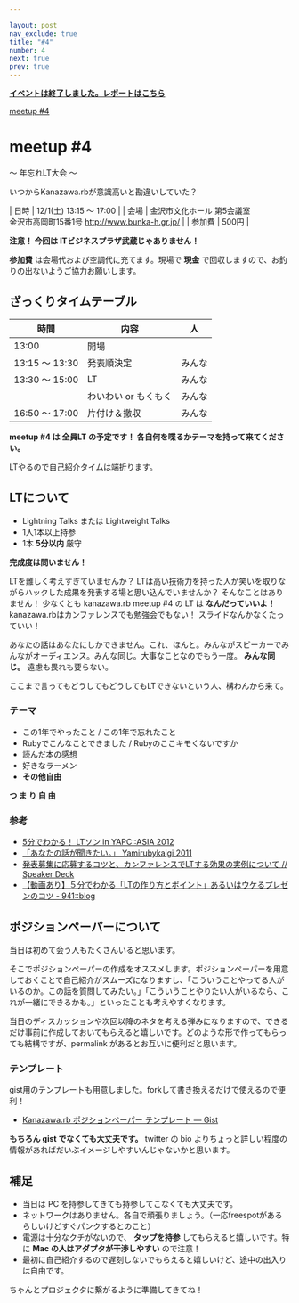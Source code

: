 ```yaml
---

layout: post
nav_exclude: true
title: "#4"
number: 4
next: true
prev: true
---
```


<p>
<a href="/4/report"><strong>イベントは終了しました。レポートはこちら</strong></a></p>

<div class="doorkeeper-widget">
<a href="http://kzrb.doorkeeper.jp/events/2048" class="doorkeeper-registration-widget">meetup
#4</a>

<script src="https://d1dqic1fklzs1z.cloudfront.net/assets/widget.js" type="text/javascript">
</script>
</div>

meetup #4
==========

〜 年忘れLT大会 〜

いつからKanazawa.rbが意識高いと勘違いしていた？


| 日時   | 12/1(土) 13:15 〜 17:00 |
| 会場   | 金沢市文化ホール 第5会議室<br>金沢市高岡町15番1号 <a href="http://www.bunka-h.gr.jp/">http://www.bunka-h.gr.jp/</a> |
| 参加費 | 500円 |


**注意！ 今回は ITビジネスプラザ武蔵じゃありません！**

**参加費** は会場代および空調代に充てます。現場で **現金**
で回収しますので、お釣りの出ないようご協力お願いします。

ざっくりタイムテーブル
----------------------

 |時間            |内容                  |人|
 |----------------|----------------------|--------|
 |13:00           |開場                  ||
 |13:15 〜 13:30  |発表順決定            |みんな|
 |13:30 〜 15:00  |LT                    |みんな|
 |                |わいわい or もくもく  |みんな|
 |16:50 〜 17:00  |片付け＆撤収          |みんな|

**meetup #4 は 全員LT の予定です！
各自何を喋るかテーマを持って来てください。**

LTやるので自己紹介タイムは端折ります。

LTについて
----------

* Lightning Talks または Lightweight Talks
* 1人1本以上持参
* 1本 **5分以内** 厳守

**完成度は問いません！**

LTを難しく考えすぎていませんか？
LTは高い技術力を持った人が笑いを取りながらハックした成果を発表する場と思い込んでいませんか？
そんなことはありません！ 少なくとも kanazawa.rb meetup #4 の LT は
**なんだっていいよ！** kanazawa.rbはカンファレンスでも勉強会でもない！
スライドなんかなくたっていい！

あなたの話はあなたにしかできません。これ、ほんと。みんながスピーカーでみんながオーディエンス。みんな同じ。大事なことなのでもう一度。
**みんな同じ。** 遠慮も畏れも要らない。

ここまで言ってもどうしてもどうしてもLTできないという人、構わんから来て。

### テーマ

* この1年でやったこと / この1年で忘れたこと
* Rubyでこんなことできました / Rubyのここキモくないですか
* 読んだ本の感想
* 好きなラーメン
* **その他自由**

**つ ま り 自 由**

### 参考

* [5分でわかる！ LTソン in YAPC::ASIA 2012](http://ltthon-yapc2012.hachiojipm.org/)
* [「あなたの話が聞きたい。」 Yamirubykaigi 2011](http://www.slideshare.net/YamakoWindish/yamirubykaigi-2011)
* [発表募集に応募するコツと、カンファレンスでLTする効果の実例について // Speaker Deck](https://speakerdeck.com/bash0c7/yapc-ltthon-28)
* [【動画あり】５分でわかる「LTの作り方とポイント」あるいはウケるプレゼンのコツ - 941::blog](http://blog.kushii.net/archives/1775341.html)

ポジションペーパーについて
--------------------------

当日は初めて会う人もたくさんいると思います。

そこでポジションペーパーの作成をオススメします。ポジションペーパーを用意しておくことで自己紹介がスムーズになりますし、「こういうことやってる人がいるのか。この話を質問してみたい。」「こういうことやりたい人がいるなら、これが一緒にできるかも。」といったことも考えやすくなります。

当日のディスカッションや次回以降のネタを考える弾みになりますので、できるだけ事前に作成しておいてもらえると嬉しいです。どのような形で作ってもらっても結構ですが、permalink
があるとお互いに便利だと思います。

### テンプレート

gist用のテンプレートも用意しました。forkして書き換えるだけで使えるので便利！

* [Kanazawa.rb ポジションペーパー テンプレート — Gist](https://gist.github.com/5a523ec3180002229a32)

**もちろん gist でなくても大丈夫です。** twitter の bio
よりちょっと詳しい程度の情報があればだいぶイメージしやすいんじゃないかと思います。

補足
----

* 当日は PC を持参してきても持参してこなくても大丈夫です。
* ネットワークはありません。各自で頑張りましょう。（一応freespotがあるらしいけどすぐパンクするとのこと）
* 電源は十分なクチがないので、 **タップを持参** してもらえると嬉しいです。特に **Mac の人はアダプタが干渉しやすい** ので注意！
* 最初に自己紹介するので遅刻しないでもらえると嬉しいけど、途中の出入りは自由です。

ちゃんとプロジェクタに繋がるように準備してきてね！
